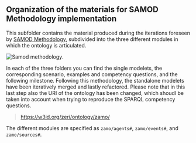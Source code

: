 ## Organization of the materials for SAMOD Methodology implementation

This subfolder contains the material produced during the iterations foreseen by [SAMOD Methodology](https://essepuntato.it/samod/), subdivided into the three different modules in which the ontology is articulated. 

![Samod methodology](https://essepuntato.it/samod/img/10000201000008180000044441F74BCB.png "a title").

In each of the three folders you can find the single modelets, the corresponding scenario, examples and competency questions, and the following milestone. Following this methodology, the standalone modelets have been iteratively merged and lastly refactored. Please note that in this last step also the URI of the ontology has been changed, which shoudl be taken into account when trying to reproduce the SPARQL competency questions.

> https://w3id.org/zeri/ontology/zamo/

The different modules are specified as `zamo/agents#`, `zamo/events#`, and `zamo/sources#`.
